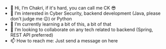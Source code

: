 - 👋 Hi, I’m Chakri, if it's hard, you can call me CK 😎
- 👀 I’m interested in Cyber Security, backend development (Java, please don't judge me 😉) or Python
- 🌱 I’m currently learning a bit of this, a bit of that
- 💞️ I’m looking to collaborate on any tech related to backend (Spring, REST API preferred)
- 📫 How to reach me: Just send a message on here

<!---
ckyvs/ckyvs is a ✨ special ✨ repository because its `README.md` (this file) appears on your GitHub profile.
You can click the Preview link to take a look at your changes.
--->
